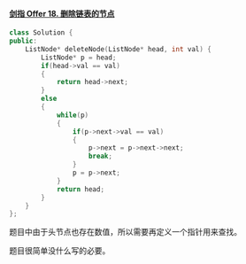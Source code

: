 #### [剑指 Offer 18. 删除链表的节点](https://leetcode-cn.com/problems/shan-chu-lian-biao-de-jie-dian-lcof/)

```c++
class Solution {
public:
    ListNode* deleteNode(ListNode* head, int val) {
        ListNode* p = head;
        if(head->val == val)
        {
            return head->next;
        }
        else
        {
            while(p)
            {
                if(p->next->val == val)
                {
                    p->next = p->next->next;
                    break;
                }
                p = p->next;
            }
            return head;
        }
    }
};
```

题目中由于头节点也存在数值，所以需要再定义一个指针用来查找。

题目很简单没什么写的必要。